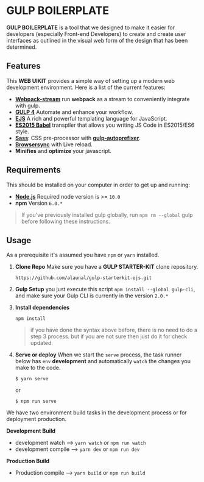 
# GULP BOILERPLATE

**GULP BOILERPLATE** is a tool that we designed to make it easier for developers (especially Front-end Developers) to create and create user interfaces as outlined in the visual web form of the design that has been determined.

## Features

This **WEB UIKIT** provides a simple way of setting up a modern web development environment. Here is a list of the current features:

-  [**Webpack-stream**](https://www.npmjs.com/package/webpack-stream) run **webpack** as a stream to conveniently integrate with gulp.
-  [**GULP 4**](https://gulpjs.com/) Automate and enhance your workflow.
-  [**EJS**](https://ejs.co/) A rich and powerful templating language for JavaScript.
-  [**ES2015 Babel**](https://babeljs.io/) transpiler that allows you writing JS Code in ES2015/ES6 style.
-  [**Sass**](http://sass-lang.com/): CSS pre-processor with [**gulp-autoprefixer**](https://www.npmjs.com/package/gulp-autoprefixer).
-  [**Browsersync**](https://browsersync.io/) with Live reload.
- **Minifies** and **optimize** your javascript.




## Requirements
This should be installed on your computer in order to get up and running:

-  [**Node.js**](https://nodejs.org/en/) Required node version is >= `10.0`
-  **npm** Version `6.0.*`

> If you've previously installed gulp globally, run `npm rm --global` gulp before following these instructions.

## Usage
As a prerequisite it's assumed you have `npm` or `yarn` installed.

1.  **Clone Repo**
	Make sure you have a **GULP STARTER-KIT** clone repository.
	```
	https://github.com/alaunal/gulp-starterkit-ejs.git
	```

2.  **Gulp Setup**
	you just execute this script `npm install --global gulp-cli`, and make sure your Gulp CLI is currently in the version `2.0.*`

3.  **Install dependencies**
	```
	npm install
	```
	> if you have done the syntax above before, there is no need to do a step 3 process. but if you are not sure then just do it for check updated.

4.  **Serve or deploy**
	When we start the `serve` process, the task runner below has `env`  **development** and automatically `watch` the changes you make to the code.
	```
	$ yarn serve
	```
	or
	```
	$ npm run serve
	```


We have two environment build tasks in the development process or for deployment production.

**Development Build**
- development watch --> `yarn watch` or `npm run watch`
- development compile --> `yarn dev` or `npm run dev`

**Production Build**
- Production compile --> `yarn build` or `npm run build`
